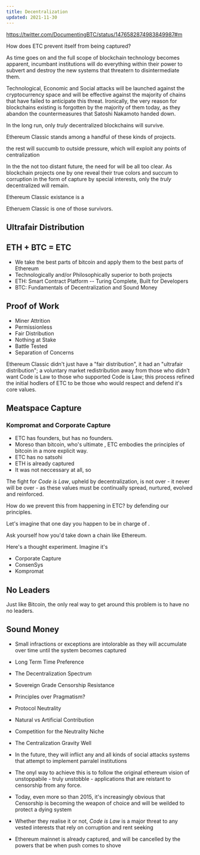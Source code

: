 ```yaml
---
title: Decentralization
updated: 2021-11-30
---
```


https://twitter.com/DocumentingBTC/status/1476582874983849987#m

How does ETC prevent itself from being captured?

As time goes on and the full scope of blockchain technology becomes apparent, incumbant institutions will do everything within their power to subvert and destroy the new systems that threatern to disintermediate them.

Technological, Economic and Social attacks will be launched against the cryptocurrency space and will be effective against the majority of chains that have failed to anticipate this threat. Ironically, the very reason for blockchains existing is forgotten by the majority of them today, as they abandon the countermeasures that Satoshi Nakamoto handed down.

In the long run, only _truly_ decentralized blockchains will survive.

Ethereum Classic stands among a handful of these kinds of projects.

the rest will succumb to outside pressure, which will exploit any points of centralization

In the the not too distant future, the need for will be all too clear. As blockchain projects one by one reveal their true colors and succum to corruption in the form of capture by special interests, only the _truly_ decentralized will remain.

Ethereum Classic existance is a

Etheruem Classic is one of those survivors.

## Ultrafair Distribution

## ETH + BTC = ETC

- We take the best parts of bitcoin and apply them to the best parts of Ethereum
- Technologically and/or Philosophically superior to both projects
- ETH: Smart Contract Platform -- Turing Complete, Built for Developers
- BTC: Fundamentals of Decentralization and Sound Money

## Proof of Work

- Miner Attrition
- Permissionless
- Fair Distribution
- Nothing at Stake
- Battle Tested
- Separation of Concerns

Ethereum Classic didn't just have a "fair distribution", it had an "ultrafair distribution"; a voluntary market redistribution away from those who didn't want Code is Law to those who supported Code is Law; this process refined the initial hodlers of ETC to be those who would respect and defend it's core values.

## Meatspace Capture

### Kompromat and Corporate Capture

- ETC has founders, but has no founders.
- Moreso than bitcoin, who's ultimate , ETC embodies the principles of bitcoin in a more explicit way.
- ETC has no satsohi
- ETH is already captured
- It was not neccessary at all, so

The fight for _Code is Law_, upheld by decentralization, is not over - it never will be over - as these values must be continually spread, nurtured, evolved and reinforced.

How do we prevent this from happening in ETC? by defending our principles.

Let's imagine that one day you happen to be in charge of .

Ask yourself how you'd take down a chain like Ethereum.

Here's a thought experiment. Imagine it's

- Corporate Capture
- ConsenSys
- Kompromat

## No Leaders

Just like Bitcoin, the only real way to get around this problem is to have no no leaders.

## Sound Money

- Small infractions or exceptions are intolorable as they will accumulate over time until the system becomes captured

- Long Term Time Preference
- The Decentralization Spectrum
- Sovereign Grade Censorship Resistance
- Principles over Pragmatism?
- Protocol Neutrality
- Natural vs Artificial Contribution
- Competition for the Neutrality Niche
- The Centralization Gravity Well

- In the future, they will inflict any and all kinds of social attacks systems that attempt to implement parralel institutions
- The onyl way to achieve this is to follow the original ethereum vision of unstoppabile - truly unstobble - applications that are reistant to censorship from any force.
- Today, even more so than 2015, it's increasingly obvious that Censorship is becoming the weapon of choice and will be weilded to protect a dying system
- Whether they realise it or not, _Code is Law_ is a major threat to any vested interests that rely on corruption and rent seeking
- Ethereum mainnet is already captured, and will be cancelled by the powers that be when push comes to shove
